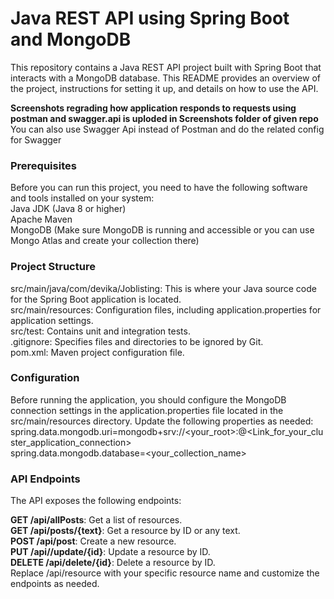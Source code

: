 # Java REST API using Spring Boot and MongoDB

This repository contains a Java REST API project built with Spring Boot that interacts with a MongoDB database. This README provides an overview of the project, instructions for setting it up, and details on how to use the API.<br>

**Screenshots regrading how application responds to requests using postman and swagger.api is uploded in Screenshots folder of given repo**<br>
You can also use Swagger Api instead of Postman and do the related config for Swagger<br>

### Prerequisites
Before you can run this project, you need to have the following software and tools installed on your system:<br>
Java JDK (Java 8 or higher)<br>
Apache Maven<br>
MongoDB (Make sure MongoDB is running and accessible or you can use Mongo Atlas and create your collection there)<br>

### Project Structure
src/main/java/com/devika/Joblisting: This is where your Java source code for the Spring Boot application is located.<br>
src/main/resources: Configuration files, including application.properties for application settings.<br>
src/test: Contains unit and integration tests.<br>
.gitignore: Specifies files and directories to be ignored by Git.<br>
pom.xml: Maven project configuration file.<br>

### Configuration
Before running the application, you should configure the MongoDB connection settings in the application.properties file located in the src/main/resources directory. Update the following properties as needed:<br>
spring.data.mongodb.uri=mongodb+srv://<your_root>:<password>@<Link_for_your_cluster_application_connection><br>
spring.data.mongodb.database=<your_collection_name><br>

### API Endpoints
The API exposes the following endpoints:

**GET /api/allPosts**: Get a list of resources.<br>
**GET /api/posts/{text}**: Get a resource by ID or any text.<br>
**POST /api/post**: Create a new resource.<br>
**PUT /api//update/{id}**: Update a resource by ID.<br>
**DELETE /api/delete/{id}**: Delete a resource by ID.<br>
Replace /api/resource with your specific resource name and customize the endpoints as needed.
